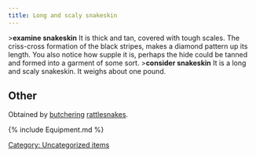 ```yaml
---
title: Long and scaly snakeskin
---
```


\>**examine snakeskin**
It is thick and tan, covered with tough scales. The criss-cross
formation
of the black stripes, makes a diamond pattern up its length. You also
notice how supple it is, perhaps the hide could be tanned and formed
into
a garment of some sort.
\>**consider snakeskin**
It is a long and scaly snakeskin.
It weighs about one pound.

## Other

Obtained by [butchering](butcher "wikilink")
[rattlesnakes](rattlesnake "wikilink").

{% include Equipment.md %}

[Category: Uncategorized
items](Category:_Uncategorized_items "wikilink")